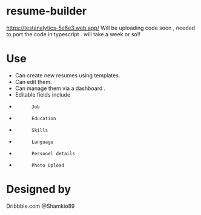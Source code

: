 ﻿# resume-builder
https://testanalytics-5e6e3.web.app/
Will be uploading code soon , needed to port the code in typescript . will take a week or so!!

# Use
* Can create new resumes using templates.
* Can edit them.
* Can manage them via a dashboard .
* Editable fields include 
*           Job
*           Education
*           Skills
*           Language
*           Personel details
*           Photo Upload

# Designed by
Dribbble.com @Shamkio89 
